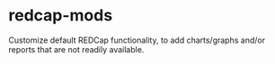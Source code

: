 # redcap-mods
Customize default REDCap functionality, to add charts/graphs and/or reports that are not readily available.
